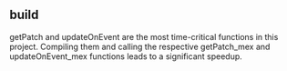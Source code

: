 ## build

getPatch and updateOnEvent are the most time-critical functions in this project.
Compiling them and calling the respective getPatch_mex and updateOnEvent_mex functions leads to a significant speedup.